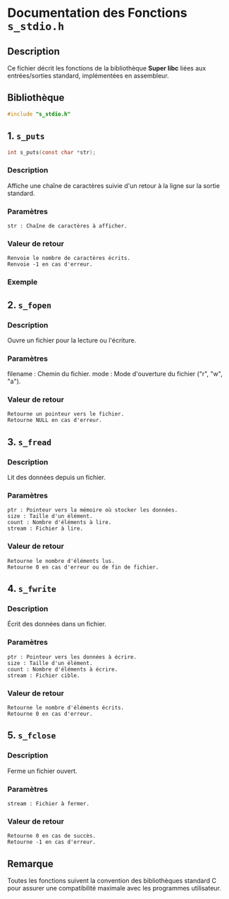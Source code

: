 # Documentation des Fonctions `s_stdio.h`

## Description
Ce fichier décrit les fonctions de la bibliothèque **Super libc** liées aux entrées/sorties standard, implémentées en assembleur.

## Bibliothèque
```c
#include "s_stdio.h"
```

## 1. `s_puts`
```c
int s_puts(const char *str);
```
### Description
Affiche une chaîne de caractères suivie d'un retour à la ligne sur la sortie standard.

### Paramètres
    str : Chaîne de caractères à afficher.

### Valeur de retour
    Renvoie le nombre de caractères écrits.
    Renvoie -1 en cas d'erreur.
### Exemple 

## 2. `s_fopen`
### Description
Ouvre un fichier pour la lecture ou l'écriture.

### Paramètres
filename : Chemin du fichier.
mode : Mode d'ouverture du fichier ("r", "w", "a").

### Valeur de retour
    Retourne un pointeur vers le fichier.
    Retourne NULL en cas d'erreur.

## 3. `s_fread`
### Description
Lit des données depuis un fichier.

### Paramètres
    ptr : Pointeur vers la mémoire où stocker les données.
    size : Taille d'un élément.
    count : Nombre d'éléments à lire.
    stream : Fichier à lire.

### Valeur de retour
    Retourne le nombre d'éléments lus.
    Retourne 0 en cas d'erreur ou de fin de fichier.

## 4. `s_fwrite`
### Description
Écrit des données dans un fichier.

### Paramètres
    ptr : Pointeur vers les données à écrire.
    size : Taille d'un élément.
    count : Nombre d'éléments à écrire.
    stream : Fichier cible.

### Valeur de retour
    Retourne le nombre d'éléments écrits.
    Retourne 0 en cas d'erreur.

## 5. `s_fclose`
### Description
Ferme un fichier ouvert.

### Paramètres
    stream : Fichier à fermer.

### Valeur de retour
    Retourne 0 en cas de succès.
    Retourne -1 en cas d'erreur.

## Remarque
Toutes les fonctions suivent la convention des bibliothèques standard C pour assurer une compatibilité maximale avec les programmes utilisateur.

